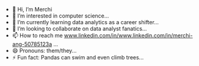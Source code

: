 - 👋 Hi, I’m Merchi
- 👀 I’m interested in computer science...
- 🌱 I’m currently learning data analytics as a career shifter...
- 💞️ I’m looking to collaborate on data analyst fanatics...
- 📫 How to reach me www.linkedin.com/in/www.linkedin.com/in/merchi-ang-50785123a
...
- 😄 Pronouns: them/they...
- ⚡ Fun fact: Pandas can swim and even climb trees...

<!---
merchidocs/merchidocs is a ✨ special ✨ repository because its `README.md` (this file) appears on your GitHub profile.
You can click the Preview link to take a look at your changes.
--->

